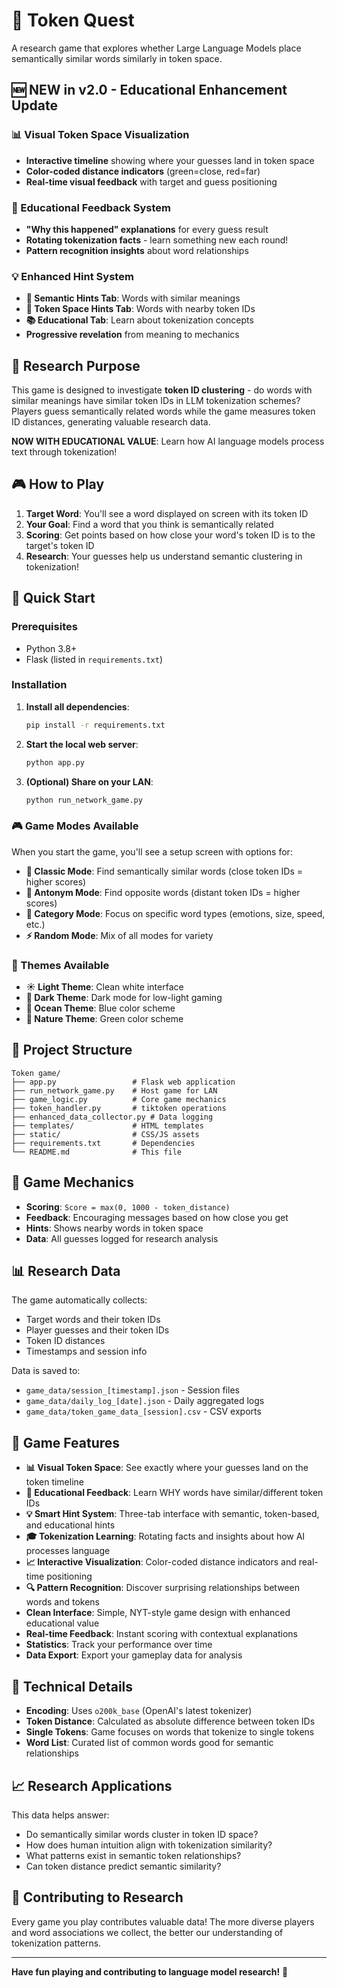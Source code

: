 # 🎯 Token Quest

A research game that explores whether Large Language Models place semantically similar words similarly in token space.

## 🆕 NEW in v2.0 - Educational Enhancement Update

### 📊 Visual Token Space Visualization
- **Interactive timeline** showing where your guesses land in token space
- **Color-coded distance indicators** (green=close, red=far)
- **Real-time visual feedback** with target and guess positioning

### 🧠 Educational Feedback System  
- **"Why this happened" explanations** for every guess result
- **Rotating tokenization facts** - learn something new each round!
- **Pattern recognition insights** about word relationships

### 💡 Enhanced Hint System
- **🧠 Semantic Hints Tab**: Words with similar meanings
- **🔢 Token Space Hints Tab**: Words with nearby token IDs  
- **📚 Educational Tab**: Learn about tokenization concepts
- **Progressive revelation** from meaning to mechanics

## 🔬 Research Purpose

This game is designed to investigate **token ID clustering** - do words with similar meanings have similar token IDs in LLM tokenization schemes? Players guess semantically related words while the game measures token ID distances, generating valuable research data.

**NOW WITH EDUCATIONAL VALUE**: Learn how AI language models process text through tokenization!

## 🎮 How to Play

1. **Target Word**: You'll see a word displayed on screen with its token ID
2. **Your Goal**: Find a word that you think is semantically related 
3. **Scoring**: Get points based on how close your word's token ID is to the target's token ID
4. **Research**: Your guesses help us understand semantic clustering in tokenization!

## 🚀 Quick Start

### Prerequisites
- Python 3.8+
- Flask (listed in `requirements.txt`)

### Installation

1. **Install all dependencies**:
   ```bash
   pip install -r requirements.txt
   ```

2. **Start the local web server**:
   ```bash
   python app.py
   ```

3. **(Optional) Share on your LAN**:
   ```bash
   python run_network_game.py
   ```

### 🎮 Game Modes Available

When you start the game, you'll see a setup screen with options for:

- **🎯 Classic Mode**: Find semantically similar words (close token IDs = higher scores)
- **🔄 Antonym Mode**: Find opposite words (distant token IDs = higher scores)  
- **📂 Category Mode**: Focus on specific word types (emotions, size, speed, etc.)
- **⚡ Random Mode**: Mix of all modes for variety

### 🎨 Themes Available

- **☀️ Light Theme**: Clean white interface
- **🌙 Dark Theme**: Dark mode for low-light gaming
- **💙 Ocean Theme**: Blue color scheme
- **🌿 Nature Theme**: Green color scheme

## 📁 Project Structure

```
Token game/
├── app.py                 # Flask web application
├── run_network_game.py    # Host game for LAN
├── game_logic.py          # Core game mechanics
├── token_handler.py       # tiktoken operations
├── enhanced_data_collector.py # Data logging
├── templates/             # HTML templates
├── static/                # CSS/JS assets
├── requirements.txt       # Dependencies
└── README.md              # This file
```

## 🧠 Game Mechanics

- **Scoring**: `Score = max(0, 1000 - token_distance)`
- **Feedback**: Encouraging messages based on how close you get
- **Hints**: Shows nearby words in token space
- **Data**: All guesses logged for research analysis

## 📊 Research Data

The game automatically collects:
- Target words and their token IDs
- Player guesses and their token IDs  
- Token ID distances
- Timestamps and session info

Data is saved to:
- `game_data/session_[timestamp].json` - Session files
- `game_data/daily_log_[date].json` - Daily aggregated logs
- `game_data/token_game_data_[session].csv` - CSV exports

## 🎯 Game Features

- **📊 Visual Token Space**: See exactly where your guesses land on the token timeline
- **🧠 Educational Feedback**: Learn WHY words have similar/different token IDs
- **💡 Smart Hint System**: Three-tab interface with semantic, token-based, and educational hints
- **🎓 Tokenization Learning**: Rotating facts and insights about how AI processes language
- **📈 Interactive Visualization**: Color-coded distance indicators and real-time positioning
- **🔍 Pattern Recognition**: Discover surprising relationships between words and tokens
- **Clean Interface**: Simple, NYT-style game design with enhanced educational value
- **Real-time Feedback**: Instant scoring with contextual explanations
- **Statistics**: Track your performance over time
- **Data Export**: Export your gameplay data for analysis

## 🔧 Technical Details

- **Encoding**: Uses `o200k_base` (OpenAI's latest tokenizer)
- **Token Distance**: Calculated as absolute difference between token IDs
- **Single Tokens**: Game focuses on words that tokenize to single tokens
- **Word List**: Curated list of common words good for semantic relationships

## 📈 Research Applications

This data helps answer:
- Do semantically similar words cluster in token ID space?
- How does human intuition align with tokenization similarity?
- What patterns exist in semantic token relationships?
- Can token distance predict semantic similarity?

## 🤝 Contributing to Research

Every game you play contributes valuable data! The more diverse players and word associations we collect, the better our understanding of tokenization patterns.

---

**Have fun playing and contributing to language model research!** 🚀 